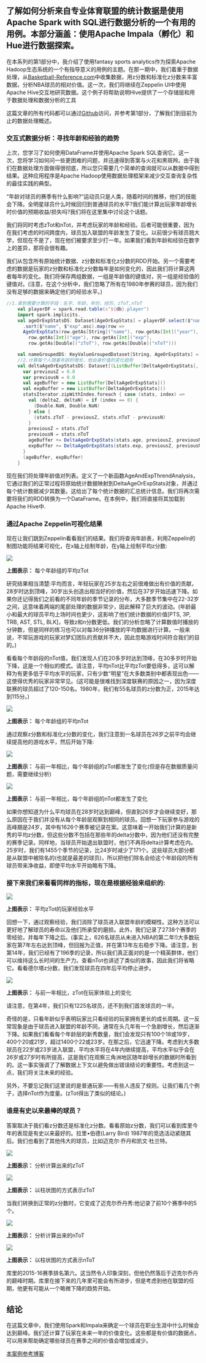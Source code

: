 ## 了解如何分析来自专业体育联盟的统计数据是使用Apache Spark with SQL进行数据分析的一个有用的用例。本部分涵盖：使用Apache Impala（孵化）和Hue进行数据探索。

在本系列的第1部分中，我介绍了使用fantasy sports analytics作为探索Apache Hadoop生态系统的一个有指导意义的用例的主题。在那一期中，我们着重于数据处理，从[Basketball-Reference.com](https://www.basketball-reference.com/)中收集数据，用z分数和标准化z分数来丰富数据，分析NBA球员的相对价值。这一次，我们将继续在Zeppelin UI中使用Apache Hive交互地研究数据。这个例子将帮助说明Hive提供了一个存储层和用于数据处理和数据分析的工具

这篇文章的所有代码都可以通过[Github](https://github.com/sparkaochong/spark-nba-analysis)访问，并参考第1部分，了解我们到目前为止的数据处理概述。

### 交互式数据分析：寻找年龄和经验的趋势
上次，您学习了如何使用DataFrame并使用Apache Spark SQL查询它。这一次，您将学习如何问一些更困难的问题，并迅速得到答案与火花和黑斑羚。由于我们在数据处理方面做得很彻底，所以您只需要几个简单的查询就可以从数据中得到结果。这种应用程序是Apache Hadoop使用数据处理框架来减少交互查询复杂性的最佳实践的典型。

“年龄对球员的赛季有什么影响?“运动员只是人类，随着时间的推移，他们的技能会下降。全明星球员什么时候回归到普通球员的水平?我们能计算出玩家年龄增长时价值的预期收益/损失吗?我们将在这里集中讨论这个话题。

我们将同时考虑zTot和nTot，并考虑玩家的年龄和经验。后者可能很重要，因为在我们考虑的时间跨度内，球员加入联盟的年龄发生了变化。以前很少有球员翘大学，但现在不是了，现在他们被要求至少打一年。如果我们看到年龄和经验在数字上的差异，那将会很有趣。

我们从包含所有原始统计数据、z分数和标准化z分数的RDD开始。另一个需要考虑的数据是玩家的z分数和标准化z分数每年是如何变化的，因此我们将计算这两者每年的变化。我们将保存两组数据，一组是年龄值的键值对，另一组是经验值的键值对。(注意，在这个分析中，我们忽略了所有在1980年参赛的球员，因为我们没有足够的数据来确定他们的经验水平。)

```scala
//1.拿到需要计算的字段：名字，年龄，年份，经历，zToT,nToT
    val playerDF = spark.read.table(s"${db}.player")
    import spark.implicits._
    val ageOrExpStatsDS: Dataset[AgeOrExpStats] = playerDF.select($"name", $"year", $"age", $"experience".as("exp"), $"zToT", $"nToT")
      .sort($"name", $"exp".asc).map(row =>
      AgeOrExpStats(row.getAs[String]("name"), row.getAs[Int]("year"),
        row.getAs[Int]("age"), row.getAs[Int]("exp"),
        row.getAs[Double]("zToT"), row.getAs[Double]("nToT")))

    val nameGroupedDS: KeyValueGroupedDataset[String, AgeOrExpStats] = ageOrExpStatsDS.groupByKey(_.name)
    //2.计算每个人随着年龄的增长，他自身价值的变化趋势
    val deltaAgeOrExpStatsDS: Dataset[(ListBuffer[DeltaAgeOrExpStats], ListBuffer[DeltaAgeOrExpStats])] = nameGroupedDS.mapGroups { case (_, statsIterator) =>
      var previousZ = 0.0
      var previousN = 0.0
      val ageBuffer = new ListBuffer[DeltaAgeOrExpStats]()
      val expBuffer = new ListBuffer[DeltaAgeOrExpStats]()
      statsIterator.zipWithIndex.foreach { case (stats, index) =>
        val (deltaZ, deltaN) = if (index == 0) {
          (Double.NaN, Double.NaN)
        } else {
          (stats.zToT - previousZ, stats.nToT - previousN)
        }
        previousZ = stats.zToT
        previousN = stats.nToT
        ageBuffer += DeltaAgeOrExpStats(stats.age, previousZ, previousN, deltaZ, deltaN)
        expBuffer += DeltaAgeOrExpStats(stats.exp, previousZ, previousN, deltaZ, deltaN)
      }
      (ageBuffer, expBuffer)
    }
```

现在我们将处理年龄值对列表。定义了一个新函数AgeAndExpThrendAnalysis，它通过我们的正常过程将原始统计数据映射到DeltaAgeOrExpStats对象，并通过每个统计数据减少其数量。这给出了每个统计数据的汇总统计信息。我们将再次需要将我们的RDD转换为一个DataFrame。在本例中，我们将直接将其加载到Apache Hive中.

### 通过Apache Zeppelin可视化结果
现在让我们跳到Zeppelin看看我们的结果。我们将查询年龄表，利用Zeppelin的制图功能将结果可视化，在x轴上绘制年龄，在y轴上绘制平均z分数:

![](https://raw.githubusercontent.com/sparkaochong/picgo_repo/master/20190611203934.png)

**上图表示：** 每个年龄组的平均zTot

研究结果相当清楚:平均而言，年轻玩家在25岁左右之前很难做出有价值的贡献，28岁时达到顶峰，30岁出头创造出相当好的价值，然后在37岁开始迅速下降。如果你还记得我们之前看的不同年龄的季节记录的分布，大多数季节集中在22-32岁之间，这意味着两端的尾部处理的数据非常少，因此解释了巨大的波动。(年龄最小和最大的球员平均上场时间也更少，这影响了他们统计数据的价值[PTS, 3P, TRB, AST, STL, BLK]，导致z和n分数更低。我们的分析忽略了计算数值时播放的分钟数，但是同样的练习也可以对每36分钟播放的平均数据进行计算。一般来说，不常玩游戏的玩家对梦幻团队的贡献并不大，因此忽略游戏时间符合我们的目的。)

看看每个年龄段的nTot值，我们发现人们在20多岁时达到顶峰，在30多岁时开始下降，这是一个相似的模式。请注意，平均nTot比平均zTot要低得多，这可以解释为有更多低于平均水平的玩家，只有少数“明星”在大多数类别中都表现出色——这使得优秀的玩家非常罕见。(这可能是很难找到深度联赛的原因之一，因为深度联赛的球员超过了120-150名。1980年，我们有55名球员的z分数为正，2015年达到115分。)

![](https://raw.githubusercontent.com/sparkaochong/picgo_repo/master/20190611204522.png)

**上图表示：** 每个年龄组的平均nTot

通过观察z分数和标准化z分数的变化，我们注意到一名球员在26岁之前平均会继续提高他的游戏水平，然后开始下降:

![](https://raw.githubusercontent.com/sparkaochong/picgo_repo/master/20190611204700.png)

**上图表示：** 与前一年相比，每个年龄组的zTot都发生了变化(但是存在数据质量问题，需要继续分析)

![](https://raw.githubusercontent.com/sparkaochong/picgo_repo/master/20190611204843.png)

**上图表示：** 与前一年相比，每个年龄组的nTot都发生了变化

如果你想知道为什么平均球员在28岁时达到巅峰，但直到26岁才会继续变好，那么原因在于我们并没有从每个年龄层观察到相同的球员。回想一下玩家参与游戏的高峰期是24岁，其中有1626个赛季被记录在案。这意味着一开始我们计算的是新秀的平均z分数，但这些分数不包括在那些年的delta分数中，因为他们还没有完整的赛季记录。同样地，当球员开始退出联盟时，他们不再将delta计算考虑在内。25岁时，我们有1455个季节的记录，比24岁时减少了171个。这些球员大部分都是从联盟中被除名的(也就是最差的球员)，所以把他们除名会给这个年龄段的所有球员带来净收益，即使平均水平开始略有下降。

### 接下来我们来看看同样的指标，现在是根据经验来组织的:

![](https://raw.githubusercontent.com/sparkaochong/picgo_repo/master/20190611205048.png)

**上图表示：** 平均zTot的玩家经验水平

回想一下，通过观察经验，我们消除了球员进入联盟年龄的模糊性。这种方法可以更好地了解球员的寿命以及他们所承受的磨损。此外，我们记录了2738个赛季的零经验，并每年下降之后。(事实上，626名球员从未进入NBA的第二年!)大多数玩家在第7年左右达到顶峰，但回报为正值，并在第13年左右稳步下降。请注意，到第14年，我们已经有了196季的记录，所以我们真正面对的是一个精英群体，他们可以维持这么长时间的生产力。查看nTot也讲述了类似的故事，因此我们将省略它。看看德尔塔z分数，我们发现球员在四年后平均停止进步。

![](https://raw.githubusercontent.com/sparkaochong/picgo_repo/master/20190611213047.png)

**上图表示：** 与前一年相比，zTot在玩家体验上的变化

请注意，在第4年，我们只有1225名球员，还不到我们首发球员的一半。

奇怪的是，只看年龄似乎表明玩家比只看经验的玩家拥有更长的成长周期。这一反常现象是由于球员进入联盟的年龄不同，通常在头几年有一个急剧增长，然后逐渐下降。如果我们看看每个年龄层的新秀数量，我们会发现只有100个18或19岁，400个20或21岁，超过1400个22或23岁。在那之后，它迅速下降。考虑到大多数球员在22岁或23岁进入联盟，平均水平将在4年内继续提高，平均水平似乎会在26岁或27岁时有所提高，这是我们在观察三角洲地区随年龄增长的数据时所看到的。这一事实强调了了解数据上下文以避免做出错误结论的重要性。考虑到这一点，我们将关注未来的经验。

另外，不要忘记我们这里说的是普通玩家——有些人违反了规则。让我们看几个例子，选择nTot作为度量。(zTot得出了类似的结论。)

### 谁是有史以来最棒的球员？
答案取决于我们看z分数还是标准化z分数。看看原始z分数，我们可以看到库里今年的表现是有史以来最好的。拉里•伯德(Larry Bird) 1987年的竞选活动紧随其后。我们也看到了其他伟大的球员，比如迈克尔·乔丹和凯文·杜兰特。

![](https://raw.githubusercontent.com/sparkaochong/picgo_repo/master/20190611205755.png)

**上图表示：** 分析计算出来的zToT 

![](https://raw.githubusercontent.com/sparkaochong/picgo_repo/master/20190611205814.png)

**上图表示：** 以柱状图的方式表示zToT

当我们转换到正常的z分数时，它变成了迈克尔乔丹秀:他记录了前10个赛季中的5个。

![](https://raw.githubusercontent.com/sparkaochong/picgo_repo/master/20190611210040.png)

**上图表示：** 分析计算出来的nToT 

![](https://raw.githubusercontent.com/sparkaochong/picgo_repo/master/20190611210136.png)

**上图表示：** 以柱状图的方式表示nToT

库里的2015-16赛季排名第六。这当然令人印象深刻，但他仍然落后于迈克尔乔丹的巅峰时期。库里在接下来的几年里可能会有所进步，但是考虑到他在联盟的任期，他更有可能从一个略微下降的趋势开始。

## 结论
在这篇文章中，我们使用Spark和Impala来确定一个球员在职业生涯中什么时候会达到巅峰。我们还计算了玩家在未来一年的价值变化。这些都是有价值的数据点，可以用来帮助确定哪些球员在赛季之间的价值会增加或减少。

[本案例参考博客](https://blog.cloudera.com/blog/2016/06/how-to-analyze-fantasy-sports-with-apache-spark-and-sql-part-2-data-exploration/)